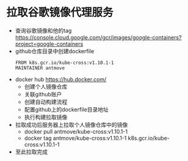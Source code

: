 # 拉取谷歌镜像代理服务
-  查询谷歌镜像和他的tag
  https://console.cloud.google.com/gcr/images/google-containers?project=google-containers 
- github仓库目录中创建dockerfile
    ```
    FROM k8s.gcr.io/kube-cross:v1.10.1-1
    MAINTAINER antmove
    ```
- docker hub https://hub.docker.com/
  - 创建个人镜像仓库
  - 关联github账户
  - 创建自动构建流程
  - 配置github上的dockerfile目录地址
  - 执行构建拉取镜像
- 拉取成功后服务器上拉取个人镜像仓库中的镜像
  - docker pull antmove/kube-cross:v1.10.1-1
  - docker tag antmove/kube-cross:v1.10.1-1 k8s.gcr.io/kube-cross:v1.10.1-1
- 至此拉取完成
